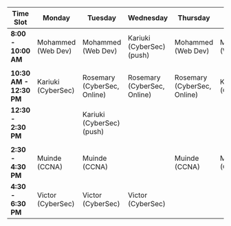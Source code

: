 
| **Time Slot**           | **Monday**         | **Tuesday**                 | **Wednesday**               | **Thursday**                | **Friday**         |
| ----------------------- | ------------------ | --------------------------- | --------------------------- | --------------------------- | ------------------ |
| **8:00 - 10:00 AM**     | Mohammed (Web Dev) | Mohammed (Web Dev)          | Kariuki (CyberSec)(push)    | Mohammed (Web Dev)          | Mohammed (Web Dev) |
|                         |                    |                             |                             |                             |                    |
| **10:30 AM - 12:30 PM** | Kariuki (CyberSec) | Rosemary (CyberSec, Online) | Rosemary (CyberSec, Online) | Rosemary (CyberSec, Online) | Kariuki (CyberSec) |
| **12:30 - 2:30 PM**     |                    | Kariuki (CyberSec) (push)   |                             |                             |                    |
|                         |                    |                             |                             |                             |                    |
| **2:30 - 4:30 PM**      | Muinde (CCNA)      | Muinde (CCNA)               |                             | Muinde (CCNA)               | Muinde (CCNA)      |
| **4:30 - 6:30 PM**      | Victor (CyberSec)  | Victor (CyberSec)           | Victor (CyberSec)           |                             |                    |
